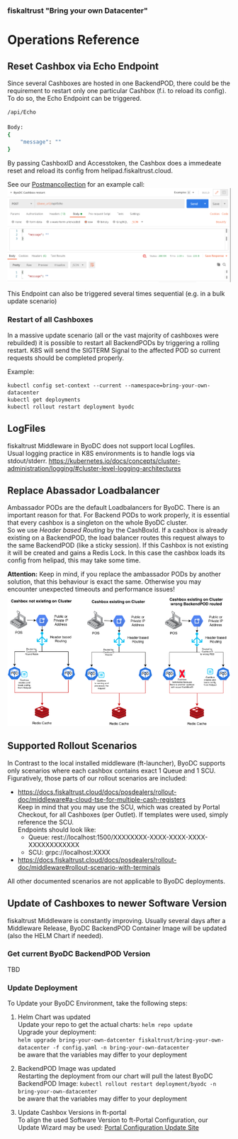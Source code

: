 ### fiskaltrust "Bring your own Datacenter"
# Operations Reference

## Reset Cashbox via Echo Endpoint
Since several Cashboxes are hosted in one BackendPOD, there could be the requirement to restart only one particular Cashbox (f.i. to reload its config). To do so, the Echo Endpoint can be triggered.
```sh
/api/Echo

Body:
{
    "message": ""
}
```
By passing CashboxID and Accesstoken, the Cashbox does a immedeate reset and reload its config from helipad.fiskaltrust.cloud.

See our [Postmancollection](https://github.com/fiskaltrust/product-de-bring-your-own-datacenter/blob/master/fiskaltrust%20DE%20ByoDC%20TestCall.postman_collection.json) for an example call:
![](images/fiskaltrust-ByoDC-Echo-Postman.png)

This Endpoint can also be triggered several times sequential (e.g. in a bulk update scenario)

### Restart of all Cashboxes
In a massive update scenario (all or the vast majority of cashboxes were rebuilded) it is possible to restart all BackendPODs by triggering a rolling restart. K8S will send the SIGTERM Signal to the affected POD so current requests should be completed properly.

Example:
```
kubectl config set-context --current --namespace=bring-your-own-datacenter 
kubectl get deployments 
kubectl rollout restart deployment byodc
```


## LogFiles
fiskaltrust Middleware in ByoDC does not support local Logfiles.  
Usual logging practice in K8S environments is to handle logs via stdout/stderr.
https://kubernetes.io/docs/concepts/cluster-administration/logging/#cluster-level-logging-architectures

## Replace Abassador Loadbalancer
Ambassador PODs are the default Loadbalancers for ByoDC. There is an important reason for that. For Backend PODs to work properly, it is essential that every cashbox is a singleton on the whole ByoDC cluster.  
So we use _Header based Routing_ by the CashBoxId. If a cashbox is already existing on a BackendPOD, the load balancer routes this request always to the same BackendPOD (like a sticky session). If this Cashbox is not existing it will be created and gains a Redis Lock. In this case the cashbox loads its config from helipad, this may take some time.

**Attention:** Keep in mind, if you replace the ambassador PODs by another solution, that this behaviour is exact the same. Otherwise you may encounter unexpected timeouts and performance issues!  
![Loadbalancer Behaviour](images/ByoDC-Loadbalancer.png)

## Supported Rollout Scenarios
In Contrast to the local installed middleware (ft-launcher), ByoDC supports only scenarios where each cashbox contains exact 1 Queue and 1 SCU.
Figuratively, those parts of our rollout scenarios are included:
- https://docs.fiskaltrust.cloud/docs/posdealers/rollout-doc/middleware#a-cloud-tse-for-multiple-cash-registers
  <br>Keep in mind that you may use the SCU, which was created by Portal Checkout, for all Cashboxes (per Outlet). If templates were used, simply reference the SCU.<br>
Endpoints should look like:<br>
    - Queue: rest://localhost:1500/XXXXXXXX-XXXX-XXXX-XXXX-XXXXXXXXXXXX
    - SCU: grpc://localhost:XXXX
- https://docs.fiskaltrust.cloud/docs/posdealers/rollout-doc/middleware#rollout-scenario-with-terminals  
 
All other documented scenarios are not applicable to ByoDC deployments.

## Update of Cashboxes to newer Software Version
fiskaltrust Middleware is constantly improving. Usually several days after a Middleware Release, ByoDC BackendPOD Container Image will be updated (also the HELM Chart if needed).  

### Get current ByoDC BackendPOD Version
TBD

### Update Deployment

To Update your ByoDC Environment, take the following steps:
1. Helm Chart was updated  
  Update your repo to get the actual charts:
  `helm repo update`  
  Upgrade your deployment:  
  `helm upgrade bring-your-own-datcenter fiskaltrust/bring-your-own-datacenter -f config.yaml -n bring-your-own-datacenter`  
  be aware that the variables may differ to your deployment

2. BackendPOD Image was updated  
  Restarting the deployment from our chart will pull the latest ByoDC BackendPOD Image:
  `kubectl rollout restart deployment/byodc -n bring-your-own-datacenter`  
  be aware that the variables may differ to your deployment

3. Update Cashbox Versions in ft-portal   
  To align the used Software Version to ft-Portal Configuration, our Update Wizard may be used: [Portal Configuration Update Site](https://portal.fiskaltrust.de/UpdateConfiguration)
   

